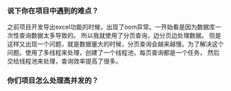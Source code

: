 ###  说下你在项目中遇到的难点？
之前项目开发导出excel功能的时候，出现了oom异常。一开始看是因为数据库一次性查询数据太多导致的。 所以我就使用了分页查询，边分页边处理数据。
但是这样又出现一个问题，就是数据量大的时候，分页查询会越来越慢。为了解决这个问题。使用了多线程来处理，创建了一个线程池，每页查询都是一个任务，
然后交给线程池来处理，查询效率提高了很多。
### 你们项目怎么处理高并发的？

